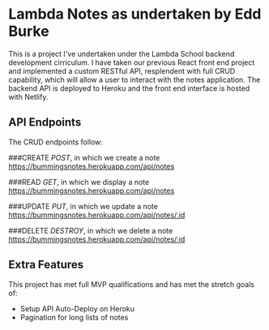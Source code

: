 # Lambda Notes as undertaken by Edd Burke

This is a project I've undertaken under the Lambda School backend development cirriculum. I have taken our previous React front end project and implemented a custom RESTful API, resplendent with full CRUD capability, which will allow a user to interact with the notes application. The backend API is deployed to Heroku and the front end interface is hosted with Netlify.

## API Endpoints

The CRUD endpoints follow:

###CREATE
_POST_, in which we create a note
https://bummingsnotes.herokuapp.com/api/notes

###READ
_GET_, in which we display a note
https://bummingsnotes.herokuapp.com/api/notes

###UPDATE
_PUT_, in which we update a note
https://bummingsnotes.herokuapp.com/api/notes/:id

###DELETE
_DESTROY_, in which we delete a note
https://bummingsnotes.herokuapp.com/api/notes/:id

## Extra Features

This project has met full MVP qualifications and has met the stretch goals of:

- Setup API Auto-Deploy on Heroku
- Pagination for long lists of notes
